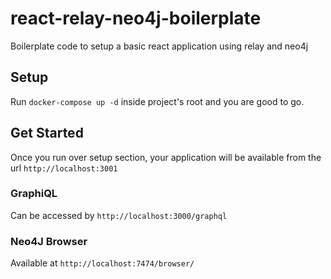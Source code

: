 # react-relay-neo4j-boilerplate

Boilerplate code to setup a basic react application using relay and neo4j

## Setup

Run `docker-compose up -d` inside project's root and you are good to go.

## Get Started

Once you run over setup section, your application will be available from the url `http://localhost:3001`

### GraphiQL

Can be accessed by `http://localhost:3000/graphql`

### Neo4J Browser

Available at `http://localhost:7474/browser/`
